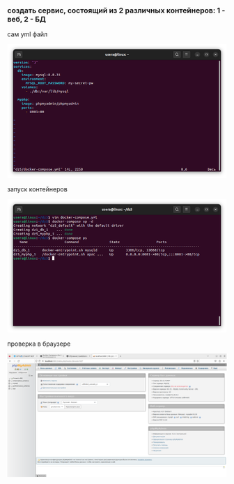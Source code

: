 ### создать сервис, состоящий из 2 различных контейнеров: 1 - веб, 2 - БД

сам yml файл

![слайд1](p1.png)

запуск контейнеров

![слайд2](p2.png)

проверка в браузере

![слайд3](p3.png)
